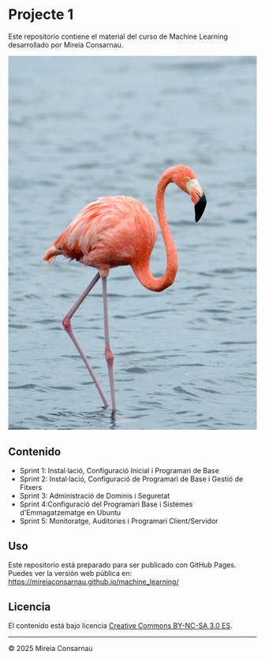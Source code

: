 # Projecte 1

Este repositorio contiene el material del curso de Machine Learning desarrollado por Mireia Consarnau.

![Imatge manual](sp1/imatge/Phoenicopterus_ruber_Bonaire_1.jpg)
## Contenido

- Sprint 1: Instal·lació, Configuració Inicial i Programari de Base
- Sprint 2: Instal·lació, Configuració de Programari de Base i Gestió de Fitxers
- Sprint 3: Administració de Dominis i Seguretat
- Sprint 4:Configuració del Programari Base i Sistemes d'Emmagatzematge en Ubuntu
- Sprint 5: Monitoratge, Auditories i Programari Client/Servidor

## Uso

Este repositorio está preparado para ser publicado con GitHub Pages.  
Puedes ver la versión web pública en:  
https://mireiaconsarnau.github.io/machine_learning/

## Licencia

El contenido está bajo licencia [Creative Commons BY-NC-SA 3.0 ES](LICENSE.md).


---

© 2025 Mireia Consarnau

